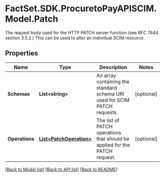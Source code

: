 # FactSet.SDK.ProcuretoPayAPISCIM.Model.Patch
The request body used for the HTTP PATCH server function (see RFC 7644 section 3.5.2.) This can be used to alter an individual SCIM resource.

## Properties

Name | Type | Description | Notes
------------ | ------------- | ------------- | -------------
**Schemas** | **List&lt;string&gt;** | An array containing the standard schema URI used for SCIM PATCH requests. | [optional] 
**Operations** | [**List&lt;PatchOperation&gt;**](PatchOperation.md) | The list of PATCH operations that should be applied for the PATCH request. | [optional] 

[[Back to Model list]](../README.md#documentation-for-models) [[Back to API list]](../README.md#documentation-for-api-endpoints) [[Back to README]](../README.md)

